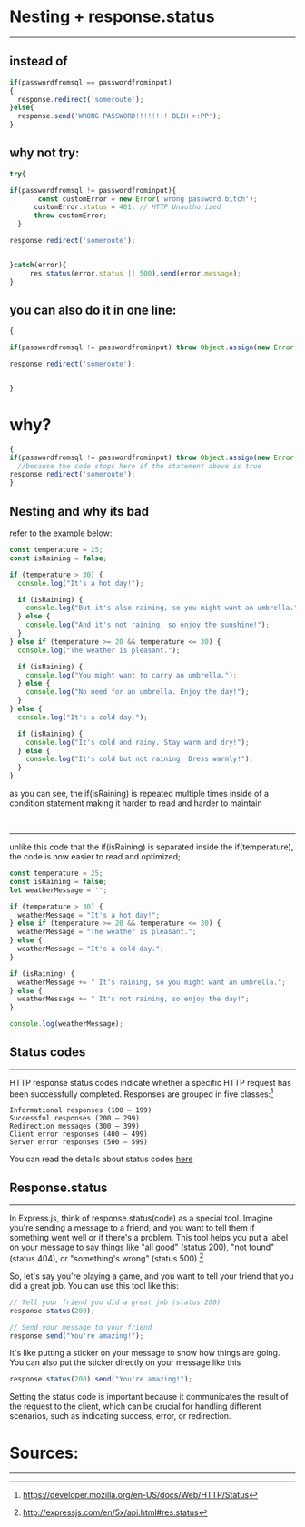 
# Nesting + response.status

---

## instead of
```javascript
if(passwordfromsql == passwordfrominput)
{
  response.redirect('someroute');
}else{
  response.send('WRONG PASSWORD!!!!!!!! BLEH >:PP');
}
```

## why not try:

```javascript
try{

if(passwordfromsql != passwordfrominput){
       const customError = new Error('wrong password bitch');
      customError.status = 401; // HTTP Unauthorized
      throw customError;
  }

response.redirect('someroute');


}catch(error){
     res.status(error.status || 500).send(error.message);
}
```

## you can also do it in one line: 

```javascript
{

if(passwordfromsql != passwordfrominput) throw Object.assign(new Error('Sike thats the wrong password!'), { status: 401 });

response.redirect('someroute');


}
```

# why? 


```javascript
{
if(passwordfromsql != passwordfrominput) throw Object.assign(new Error('Sike thats the wrong password!'), { status: 401 });
  //because the code stops here if the statement above is true
response.redirect('someroute');
}
```

## Nesting and why its bad

refer to the example below:
```javascript
const temperature = 25;
const isRaining = false;

if (temperature > 30) {
  console.log("It's a hot day!");

  if (isRaining) {
    console.log("But it's also raining, so you might want an umbrella.");
  } else {
    console.log("And it's not raining, so enjoy the sunshine!");
  }
} else if (temperature >= 20 && temperature <= 30) {
  console.log("The weather is pleasant.");

  if (isRaining) {
    console.log("You might want to carry an umbrella.");
  } else {
    console.log("No need for an umbrella. Enjoy the day!");
  }
} else {
  console.log("It's a cold day.");

  if (isRaining) {
    console.log("It's cold and rainy. Stay warm and dry!");
  } else {
    console.log("It's cold but not raining. Dress warmly!");
  }
}

```

as you can see, the if(isRaining) is repeated multiple times inside of a condition statement making it harder to read and harder to maintain

<br>

---

unlike this code that the if(isRaining) is separated inside the if(temperature), the code is now easier to read and optimized;

```javascript
const temperature = 25;
const isRaining = false;
let weatherMessage = '';

if (temperature > 30) {
  weatherMessage = "It's a hot day!";
} else if (temperature >= 20 && temperature <= 30) {
  weatherMessage = "The weather is pleasant.";
} else {
  weatherMessage = "It's a cold day.";
}

if (isRaining) {
  weatherMessage += " It's raining, so you might want an umbrella.";
} else {
  weatherMessage += " It's not raining, so enjoy the day!";
}

console.log(weatherMessage);

```


## Status codes

---

 HTTP response status codes indicate whether a specific HTTP request has been successfully completed. Responses are grouped in five classes:[^2]

    Informational responses (100 – 199)
    Successful responses (200 – 299)
    Redirection messages (300 – 399)
    Client error responses (400 – 499)
    Server error responses (500 – 599)
    
You can read the details about status codes [here](https://developer.mozilla.org/en-US/docs/Web/HTTP/Status)




## Response.status

---

In Express.js, think of response.status(code) as a special tool. Imagine you're sending a message to a friend, and you want to tell them if something went well or if there's a problem. This tool helps you put a label on your message to say things like "all good" (status 200), "not found" (status 404), or "something's wrong" (status 500).[^1]

So, let's say you're playing a game, and you want to tell your friend that you did a great job. You can use this tool like this:

```javascript
// Tell your friend you did a great job (status 200)
response.status(200);

// Send your message to your friend
response.send("You're amazing!");


```

It's like putting a sticker on your message to show how things are going. You can also put the sticker directly on your message like this

```javascript
response.status(200).send("You're amazing!");

```
Setting the status code is important because it communicates the result of the request to the client, which can be crucial for handling different scenarios, such as indicating success, error, or redirection.






 # Sources:
 
---

[^2]: https://developer.mozilla.org/en-US/docs/Web/HTTP/Status
[^1]: http://expressjs.com/en/5x/api.html#res.status
